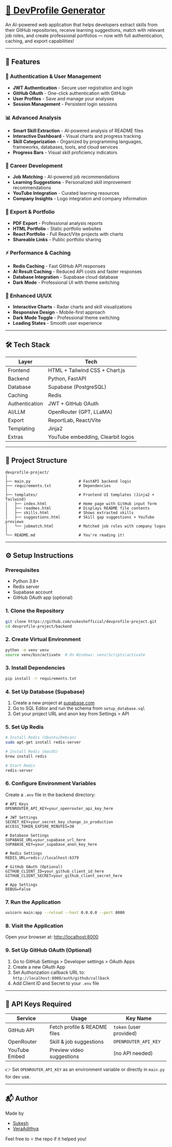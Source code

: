 # [💼 DevProfile Generator](https://devprofile-generator-production.up.railway.app/)

An AI-powered web application that helps developers extract skills from their GitHub repositories, receive learning suggestions, match with relevant job roles, and create professional portfolios — now with full authentication, caching, and export capabilities!

---

## 🚀 Features

### 🔐 Authentication & User Management
- **JWT Authentication** - Secure user registration and login
- **GitHub OAuth** - One-click authentication with GitHub
- **User Profiles** - Save and manage your analyses
- **Session Management** - Persistent login sessions

### 📊 Advanced Analysis
- **Smart Skill Extraction** - AI-powered analysis of README files
- **Interactive Dashboard** - Visual charts and progress tracking
- **Skill Categorization** - Organized by programming languages, frameworks, databases, tools, and cloud services
- **Progress Bars** - Visual skill proficiency indicators

### 🎯 Career Development
- **Job Matching** - AI-powered job recommendations
- **Learning Suggestions** - Personalized skill improvement recommendations
- **YouTube Integration** - Curated learning resources
- **Company Insights** - Logo integration and company information

### 📱 Export & Portfolio
- **PDF Export** - Professional analysis reports
- **HTML Portfolio** - Static portfolio websites
- **React Portfolio** - Full React/Vite projects with charts
- **Shareable Links** - Public portfolio sharing

### ⚡ Performance & Caching
- **Redis Caching** - Fast GitHub API responses
- **AI Result Caching** - Reduced API costs and faster responses
- **Database Integration** - Supabase cloud database
- **Dark Mode** - Professional UI with theme switching

### 🎨 Enhanced UI/UX
- **Interactive Charts** - Radar charts and skill visualizations
- **Responsive Design** - Mobile-first approach
- **Dark Mode Toggle** - Professional theme switching
- **Loading States** - Smooth user experience

---

## 🛠️ Tech Stack

| Layer      | Tech                         |
|------------|------------------------------|
| Frontend   | HTML + Tailwind CSS + Chart.js |
| Backend    | Python, FastAPI              |
| Database   | Supabase (PostgreSQL)        |
| Caching    | Redis                        |
| Authentication | JWT + GitHub OAuth        |
| AI/LLM     | OpenRouter (GPT, LLaMA)      |
| Export     | ReportLab, React/Vite        |
| Templating | Jinja2                       |
| Extras     | YouTube embedding, Clearbit logos |

---

## 📁 Project Structure

```
devprofile-project/
│
├── main.py                     # FastAPI backend logic
├── requirements.txt            # Dependencies
│
├── templates/                  # Frontend UI templates (Jinja2 + Tailwind)
│   ├── index.html              # Home page with GitHub input form
│   ├── readmes.html            # Displays README file contents
│   ├── skills.html             # Shows extracted skills
│   ├── suggestions.html        # Skill gap suggestions + YouTube previews
│   └── jobmatch.html           # Matched job roles with company logos
│
└── README.md                   # You're reading it!
```

---

## ⚙️ Setup Instructions

### Prerequisites
- Python 3.8+
- Redis server
- Supabase account
- GitHub OAuth app (optional)

### 1. Clone the Repository
```bash
git clone https://github.com/sukeshofficial/devprofile-project.git
cd devprofile-project/backend
```

### 2. Create Virtual Environment
```bash
python -m venv venv
source venv/bin/activate  # On Windows: venv\Scripts\activate
```

### 3. Install Dependencies
```bash
pip install -r requirements.txt
```

### 4. Set Up Database (Supabase)
1. Create a new project at [supabase.com](https://supabase.com)
2. Go to SQL Editor and run the schema from `setup_database.sql`
3. Get your project URL and anon key from Settings > API

### 5. Set Up Redis
```bash
# Install Redis (Ubuntu/Debian)
sudo apt-get install redis-server

# Install Redis (macOS)
brew install redis

# Start Redis
redis-server
```

### 6. Configure Environment Variables
Create a `.env` file in the backend directory:
```env
# API Keys
OPENROUTER_API_KEY=your_openrouter_api_key_here

# JWT Settings
SECRET_KEY=your_secret_key_change_in_production
ACCESS_TOKEN_EXPIRE_MINUTES=30

# Database Settings
SUPABASE_URL=your_supabase_url_here
SUPABASE_KEY=your_supabase_anon_key_here

# Redis Settings
REDIS_URL=redis://localhost:6379

# GitHub OAuth (Optional)
GITHUB_CLIENT_ID=your_github_client_id_here
GITHUB_CLIENT_SECRET=your_github_client_secret_here

# App Settings
DEBUG=False
```

### 7. Run the Application
```bash
uvicorn main:app --reload --host 0.0.0.0 --port 8000
```

### 8. Visit the Application
Open your browser at: [http://localhost:8000](http://localhost:8000)

### 9. Set Up GitHub OAuth (Optional)
1. Go to GitHub Settings > Developer settings > OAuth Apps
2. Create a new OAuth App
3. Set Authorization callback URL to: `http://localhost:8000/auth/github/callback`
4. Add Client ID and Secret to your `.env` file

---

## 🔐 API Keys Required

| Service       | Usage                          | Key Name               |
|---------------|--------------------------------|------------------------|
| GitHub API    | Fetch profile & README files   | `token` (user provided)|
| OpenRouter    | Skill & job suggestions        | `OPENROUTER_API_KEY`   |
| YouTube Embed | Preview video suggestions      | (no API needed)        |

👉 Set `OPENROUTER_API_KEY` as an environment variable or directly in `main.py` for dev use.

---

## 📬 Author

Made by 
- [Sukesh](https://github.com/sukeshofficial)
- [VeraAdithya](https://github.com/Veraadithya)

Feel free to ⭐️ the repo if it helped you!
